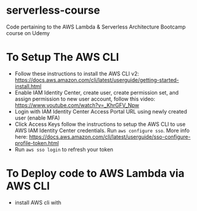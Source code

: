 # serverless-course

Code pertaining to the AWS Lambda &amp; Serverless Architecture Bootcamp course on Udemy

# To Setup The AWS CLI

- Follow these instructions to install the AWS CLI v2: https://docs.aws.amazon.com/cli/latest/userguide/getting-started-install.html
- Enable IAM Identity Center, create user, create permission set, and assign permission to new user account, follow this video: https://www.youtube.com/watch?v=_KhrGFV_Npw
- Login with IAM Identity Center Access Portal URL using newly created user (enable MFA)
- Click Access Keys follow the instructions to setup the AWS CLI to use AWS IAM Identity Center credentials. Run `aws configure sso`. More info here: https://docs.aws.amazon.com/cli/latest/userguide/sso-configure-profile-token.html
- Run `aws sso login` to refresh your token

# To Deploy code to AWS Lambda via AWS CLI

- install AWS cli with
